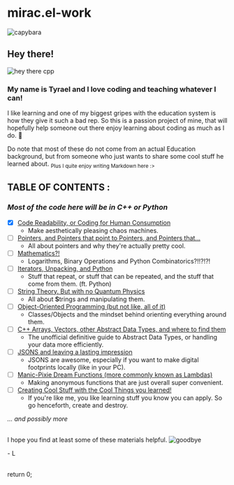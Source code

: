 # mirac.el-work
![capybara](https://user-images.githubusercontent.com/116419708/225995426-9f6284c2-d46a-4c9e-9a2f-316b103ee9b9.jpg)


## Hey there!
![hey there cpp](https://user-images.githubusercontent.com/116419708/225995365-c9e80994-9d72-4fdc-b92c-b5a6f18841ad.gif)

### My name is Tyrael and I **love** coding and teaching whatever I can!

I like learning and one of my biggest gripes with the education system is how they give it such a bad rep. So this is a passion project of mine,
that will hopefully help someone out there enjoy learning about coding as much as I do. :hugs:

Do note that most of these do not come from an actual Education background, but from someone who just wants to share some cool stuff he learned about.
<sub> Plus I quite enjoy writing Markdown here :\></sub>
<br>

## **TABLE OF CONTENTS :**
### *Most of the code here will be in C++ or Python*

- [x] [Code Readability, or Coding for Human Consumption](READABILITY/README.md)
  - Make aesthetically pleasing chaos machines.
- [ ] [Pointers, and Pointers that point to Pointers, and Pointers that...](POINTERS/README.md)
  - All about pointers and why they're actually pretty cool.
- [ ] [Mathematics?!](MATH/README.md)
  - Logarithms, Binary Operations and Python Combinatorics?!!?!?!
- [ ] [Iterators, Unpacking, and Python](LOOP/README.md)
  - Stuff that repeat, or stuff that can be repeated, and the stuff that come from them. (ft. Python)
- [ ] [String Theory. But with no Quantum Physics](STRING/README.md)
  - All about **S**trings and manipulating them.
- [ ] [Object-Oriented Programming (but not like, all of it)](OOP/README.md)
  - Classes/Objects and the mindset behind orienting everything around them.
- [ ] [C++ Arrays, Vectors, other Abstract Data Types, and where to find them](ADT/README.md)
  - The unofficial definitive guide to Abstract Data Types, or handling your data more efficiently.
- [ ] [JSONS and leaving a lasting impression](JSON/README.md)
  - JSONS are awesome, especially if you want to make digital footprints locally (like in your PC).
- [ ] [Manic-Pixie Dream Functions (more commonly known as Lambdas)](LAMBDA/README.md)
  - Making anonymous functions that are just overall super convenient.
- [ ] [Creating Cool Stuff with the Cool Things you learned!](COOLSTUFF/README.md)
  - If you're like me, you like learning stuff you know you can apply. So go henceforth, create and destroy.


*... and possibly more*
<br><br>

I hope you find at least some of these materials helpful.
![goodbye](https://user-images.githubusercontent.com/116419708/226025688-1eedbdf5-bc37-4bbf-b946-a0d90bfab84a.gif)


\- L

<br>
return 0;
